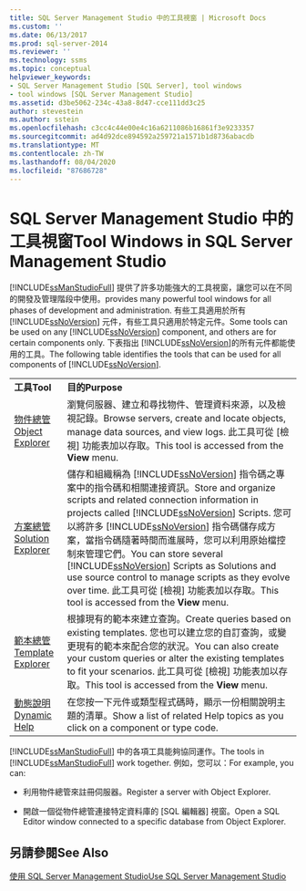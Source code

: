 ```yaml
---
title: SQL Server Management Studio 中的工具視窗 | Microsoft Docs
ms.custom: ''
ms.date: 06/13/2017
ms.prod: sql-server-2014
ms.reviewer: ''
ms.technology: ssms
ms.topic: conceptual
helpviewer_keywords:
- SQL Server Management Studio [SQL Server], tool windows
- tool windows [SQL Server Management Studio]
ms.assetid: d3be5062-234c-43a8-8d47-cce111dd3c25
author: stevestein
ms.author: sstein
ms.openlocfilehash: c3cc4c44e00e4c16a6211086b16861f3e9233357
ms.sourcegitcommit: ad4d92dce894592a259721a1571b1d8736abacdb
ms.translationtype: MT
ms.contentlocale: zh-TW
ms.lasthandoff: 08/04/2020
ms.locfileid: "87686728"
---
```

# <a name="tool-windows-in-sql-server-management-studio"></a><span data-ttu-id="092e7-102">SQL Server Management Studio 中的工具視窗</span><span class="sxs-lookup"><span data-stu-id="092e7-102">Tool Windows in SQL Server Management Studio</span></span>
  [!INCLUDE[ssManStudioFull](../includes/ssmanstudiofull-md.md)] <span data-ttu-id="092e7-103">提供了許多功能強大的工具視窗，讓您可以在不同的開發及管理階段中使用。</span><span class="sxs-lookup"><span data-stu-id="092e7-103">provides many powerful tool windows for all phases of development and administration.</span></span> <span data-ttu-id="092e7-104">有些工具適用於所有 [!INCLUDE[ssNoVersion](../includes/ssnoversion-md.md)] 元件，有些工具只適用於特定元件。</span><span class="sxs-lookup"><span data-stu-id="092e7-104">Some tools can be used on any [!INCLUDE[ssNoVersion](../includes/ssnoversion-md.md)] component, and others are for certain components only.</span></span> <span data-ttu-id="092e7-105">下表指出 [!INCLUDE[ssNoVersion](../includes/ssnoversion-md.md)]的所有元件都能使用的工具。</span><span class="sxs-lookup"><span data-stu-id="092e7-105">The following table identifies the tools that can be used for all components of [!INCLUDE[ssNoVersion](../includes/ssnoversion-md.md)].</span></span>  
  
|||  
|-|-|  
|<span data-ttu-id="092e7-106">**工具**</span><span class="sxs-lookup"><span data-stu-id="092e7-106">**Tool**</span></span>|<span data-ttu-id="092e7-107">**目的**</span><span class="sxs-lookup"><span data-stu-id="092e7-107">**Purpose**</span></span>|  
|[<span data-ttu-id="092e7-108">物件總管</span><span class="sxs-lookup"><span data-stu-id="092e7-108">Object Explorer</span></span>](object/object-explorer.md)|<span data-ttu-id="092e7-109">瀏覽伺服器、建立和尋找物件、管理資料來源，以及檢視記錄。</span><span class="sxs-lookup"><span data-stu-id="092e7-109">Browse servers, create and locate objects, manage data sources, and view logs.</span></span> <span data-ttu-id="092e7-110">此工具可從 [檢視]  功能表加以存取。</span><span class="sxs-lookup"><span data-stu-id="092e7-110">This tool is accessed from the **View** menu.</span></span>|  
|[<span data-ttu-id="092e7-111">方案總管</span><span class="sxs-lookup"><span data-stu-id="092e7-111">Solution Explorer</span></span>](solution/solution-explorer.md)|<span data-ttu-id="092e7-112">儲存和組織稱為 [!INCLUDE[ssNoVersion](../includes/ssnoversion-md.md)] 指令碼之專案中的指令碼和相關連接資訊。</span><span class="sxs-lookup"><span data-stu-id="092e7-112">Store and organize scripts and related connection information in projects called [!INCLUDE[ssNoVersion](../includes/ssnoversion-md.md)] Scripts.</span></span> <span data-ttu-id="092e7-113">您可以將許多 [!INCLUDE[ssNoVersion](../includes/ssnoversion-md.md)] 指令碼儲存成方案，當指令碼隨著時間而進展時，您可以利用原始檔控制來管理它們。</span><span class="sxs-lookup"><span data-stu-id="092e7-113">You can store several [!INCLUDE[ssNoVersion](../includes/ssnoversion-md.md)] Scripts as Solutions and use source control to manage scripts as they evolve over time.</span></span> <span data-ttu-id="092e7-114">此工具可從 [檢視]  功能表加以存取。</span><span class="sxs-lookup"><span data-stu-id="092e7-114">This tool is accessed from the **View** menu.</span></span>|  
|[<span data-ttu-id="092e7-115">範本總管</span><span class="sxs-lookup"><span data-stu-id="092e7-115">Template Explorer</span></span>](template/template-explorer.md)|<span data-ttu-id="092e7-116">根據現有的範本來建立查詢。</span><span class="sxs-lookup"><span data-stu-id="092e7-116">Create queries based on existing templates.</span></span> <span data-ttu-id="092e7-117">您也可以建立您的自訂查詢，或變更現有的範本來配合您的狀況。</span><span class="sxs-lookup"><span data-stu-id="092e7-117">You can also create your custom queries or alter the existing templates to fit your scenarios.</span></span> <span data-ttu-id="092e7-118">此工具可從 [檢視]  功能表加以存取。</span><span class="sxs-lookup"><span data-stu-id="092e7-118">This tool is accessed from the **View** menu.</span></span>|  
|[<span data-ttu-id="092e7-119">動態說明</span><span class="sxs-lookup"><span data-stu-id="092e7-119">Dynamic Help</span></span>](sql-server-management-studio-ssms.md)|<span data-ttu-id="092e7-120">在您按一下元件或類型程式碼時，顯示一份相關說明主題的清單。</span><span class="sxs-lookup"><span data-stu-id="092e7-120">Show a list of related Help topics as you click on a component or type code.</span></span>|  
  
 <span data-ttu-id="092e7-121">[!INCLUDE[ssManStudioFull](../includes/ssmanstudiofull-md.md)] 中的各項工具能夠協同運作。</span><span class="sxs-lookup"><span data-stu-id="092e7-121">The tools in [!INCLUDE[ssManStudioFull](../includes/ssmanstudiofull-md.md)] work together.</span></span> <span data-ttu-id="092e7-122">例如，您可以：</span><span class="sxs-lookup"><span data-stu-id="092e7-122">For example, you can:</span></span>  
  
-   <span data-ttu-id="092e7-123">利用物件總管來註冊伺服器。</span><span class="sxs-lookup"><span data-stu-id="092e7-123">Register a server with Object Explorer.</span></span>  
  
-   <span data-ttu-id="092e7-124">開啟一個從物件總管連接特定資料庫的 [SQL 編輯器] 視窗。</span><span class="sxs-lookup"><span data-stu-id="092e7-124">Open a SQL Editor window connected to a specific database from Object Explorer.</span></span>  
  
## <a name="see-also"></a><span data-ttu-id="092e7-125">另請參閱</span><span class="sxs-lookup"><span data-stu-id="092e7-125">See Also</span></span>  
 [<span data-ttu-id="092e7-126">使用 SQL Server Management Studio</span><span class="sxs-lookup"><span data-stu-id="092e7-126">Use SQL Server Management Studio</span></span>](../database-engine/use-sql-server-management-studio.md)  
  
  
